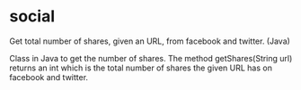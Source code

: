 # social
Get total number of shares, given an URL,  from facebook and twitter. (Java)

Class in Java to get the number of shares. The method getShares(String url) returns an int which is the total number of shares the given URL has on facebook and twitter.
